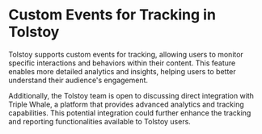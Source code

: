 # Custom Events for Tracking in Tolstoy

Tolstoy supports custom events for tracking, allowing users to monitor specific interactions and behaviors within their content. This feature enables more detailed analytics and insights, helping users to better understand their audience's engagement.

Additionally, the Tolstoy team is open to discussing direct integration with Triple Whale, a platform that provides advanced analytics and tracking capabilities. This potential integration could further enhance the tracking and reporting functionalities available to Tolstoy users.